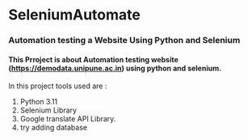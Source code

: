 # SeleniumAutomate
### Automation testing a Website Using Python and Selenium

#### This Prroject is about Automation testing website (https://demodata.unipune.ac.in) using python and selenium.

In this project tools used are :
1. Python 3.11
2. Selenium Library
3. Google translate API Library. 
4. try adding database